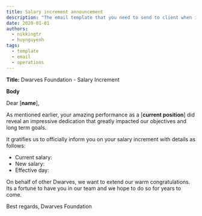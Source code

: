 ```yaml
---
title: Salary increment announcement
description: "The email template that you need to send to client when it's near holiday to announce about the absence."
date: 2020-01-01
authors:
  - nikkingtr
  - huynguyenh
tags:
  - template
  - email
  - operations
---
```


**Title:** Dwarves Foundation - Salary Increment

**Body**

Dear [**name**],

As mentioned earlier, your amazing performance as a [**current position**] did reveal an impressive dedication that greatly impacted our objectives and long term goals.

It gratifies us to officially inform you on your salary increment with details as follows:

- Current salary:
- New salary:
- Effective day:

On behalf of other Dwarves, we want to extend our warm congratulations. Its a fortune to have you in our team and we hope to do so for years to come.

Best regards,
Dwarves Foundation

